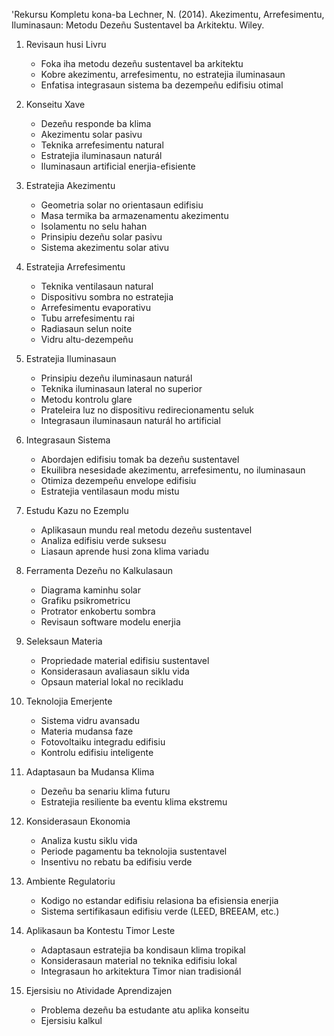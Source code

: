 'Rekursu Kompletu kona-ba Lechner, N. (2014). Akezimentu, Arrefesimentu, Iluminasaun: Metodu Dezeñu Sustentavel ba Arkitektu. Wiley.

1. Revisaun husi Livru
   - Foka iha metodu dezeñu sustentavel ba arkitektu
   - Kobre akezimentu, arrefesimentu, no estratejia iluminasaun
   - Enfatisa integrasaun sistema ba dezempeñu edifisiu otimal

2. Konseitu Xave
   - Dezeñu responde ba klima
   - Akezimentu solar pasivu
   - Teknika arrefesimentu natural
   - Estratejia iluminasaun naturál
   - Iluminasaun artificial enerjia-efisiente

3. Estratejia Akezimentu
   - Geometria solar no orientasaun edifisiu
   - Masa termika ba armazenamentu akezimentu
   - Isolamentu no selu hahan
   - Prinsipiu dezeñu solar pasivu
   - Sistema akezimentu solar ativu

4. Estratejia Arrefesimentu
   - Teknika ventilasaun natural
   - Dispositivu sombra no estratejia
   - Arrefesimentu evaporativu
   - Tubu arrefesimentu rai
   - Radiasaun selun noite
   - Vidru altu-dezempeñu

5. Estratejia Iluminasaun
   - Prinsipiu dezeñu iluminasaun naturál
   - Teknika iluminasaun lateral no superior
   - Metodu kontrolu glare
   - Prateleira luz no dispositivu redirecionamentu seluk
   - Integrasaun iluminasaun naturál ho artificial

6. Integrasaun Sistema
   - Abordajen edifisiu tomak ba dezeñu sustentavel
   - Ekuilibra nesesidade akezimentu, arrefesimentu, no iluminasaun
   - Otimiza dezempeñu envelope edifisiu
   - Estratejia ventilasaun modu mistu

7. Estudu Kazu no Ezemplu
   - Aplikasaun mundu real metodu dezeñu sustentavel
   - Analiza edifisiu verde suksesu
   - Liasaun aprende husi zona klima variadu

8. Ferramenta Dezeñu no Kalkulasaun
   - Diagrama kaminhu solar
   - Grafiku psikrometricu
   - Protrator enkobertu sombra
   - Revisaun software modelu enerjia

9. Seleksaun Materia
   - Propriedade material edifisiu sustentavel
   - Konsiderasaun avaliasaun siklu vida
   - Opsaun material lokal no recikladu

10. Teknolojia Emerjente
    - Sistema vidru avansadu
    - Materia mudansa faze
    - Fotovoltaiku integradu edifisiu
    - Kontrolu edifisiu inteligente

11. Adaptasaun ba Mudansa Klima
    - Dezeñu ba senariu klima futuru
    - Estratejia resiliente ba eventu klima ekstremu

12. Konsiderasaun Ekonomia
    - Analiza kustu siklu vida
    - Periode pagamentu ba teknolojia sustentavel
    - Insentivu no rebatu ba edifisiu verde

13. Ambiente Regulatoriu
    - Kodigo no estandar edifisiu relasiona ba efisiensia enerjia
    - Sistema sertifikasaun edifisiu verde (LEED, BREEAM, etc.)

14. Aplikasaun ba Kontestu Timor Leste
    - Adaptasaun estratejia ba kondisaun klima tropikal
    - Konsiderasaun material no teknika edifisiu lokal
    - Integrasaun ho arkitektura Timor nian tradisionál

15. Ejersisiu no Atividade Aprendizajen
    - Problema dezeñu ba estudante atu aplika konseitu
    - Ejersisiu kalkul